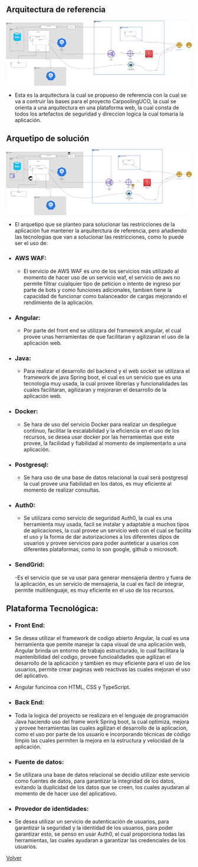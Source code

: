 ## Arquitectura de referencia

![](https://github.com/federico1605/Software2/blob/main/Imagenes/Alternativa%20de%20solucion/Arquitectura%20de%20referencia.png)

-  Esta es la arquitectura la cual se propueso de referencia con la cual se va a contruir las bases para el proyecto CarpoolingUCO, la cual se orienta a una arquitectura en una plataforma web, la cual consta de todos los artefactos de seguridad y direccion logica la cual tomaria la aplicación.

## Arquetipo de solución
![](https://github.com/federico1605/Software2/blob/main/Imagenes/Alternativa%20de%20solucion/ArquetipoSolucion.png)

- El arquetipo que se planteo para solucionar las restricciones de la aplicación fue mantener la arquiterctura de referencia, pero añadiendo las tecnologias que van a solucionar las restricciones, como lo puede ser el uso de:
- ### AWS WAF:
    - El servicio de AWS WAF es uno de los servicios más utilizado al momento de hacer uso de un servicio waf, el servicio de aws no permite filtrar cuialquier tipo de peticion o intento de ingreso por parte de bots y como funciones adicionales, tambien tiene la capacidad de funcionar como balanceador de cargas mejorando el rendimiento de la aplicación.
- ### Angular:
    - Por parte del front end se utilizara del framework angular, el cual provee unas herramientas de que facilitaran y agilizaran el uso de la aplicación web.
- ### Java:
    - Para realizar el desarrollo del backend y el web socket se utilizara el framework de java Spring boot, el cual es un servicio que es una tecnologia muy usada, la cual provee librerias y funcionalidades las cuales facilitaran, agilizaran y mejoraran el desarrollo de la aplicación web.
- ### Docker:
    - Se hara de uso del servicio Docker para realizar un despliegue continuo, facilitar la escalabilidad y la eficiencia en el uso de los recursos, se desea usar docker por las herramientas que este provee, la facilidad y fiabilidad al momento de implementarlo a una aplicación.
- ### Postgresql:
    - Se hara uso de una base de datos relacional la cual será postgresql la cual provee una fiabilidad en los datos, es muy eficiente al momento de realizar consultas.
- ### Auth0:
    - Se utilizara como servicio de seguridad Auth0, la cual es una herramienta muy usada, facil se instalar y adaptable a muchos tipos de aplicaciones, la cual provee un servicio web con el cual se facilita el uso y la forma de dar autorizaciones a los diferentes dipos de usuarios y provee servicios para poder aunteticar a usarios con diferentes plataformas, como lo son google, github o microsoft.
- ### SendGrid:
    -Es el servicio que se va usar para generar mensajeria dentro y fuera de la aplicación, es un servicio de mensajeria, la cual es facil de integrar, permite multilenguaje, es muy eficiente en el uso de los recursos.
## Plataforma Tecnológica:
- ### Front End:
- Se desea utilizar el framework de codigo abierto Angular, la cual es una herramienta que pemite manejar la capa visual de una aplicación web, Angular brinda un entorno de trabajo estructurado, lo cual facilitara la mantenibilidad del codigo, provee funcioalidades que agilizan el desarrollo de la aplicación y tambien es muy eficiente para el uso de los usuarios, permite crear paginas web reactivas las cuales mejoran el uso del aplicativo.

- Angular funcinoa con HTML, CSS y TypeScript.

- ### Back End:
- Toda la logica del proyecto se realizara en el lenguaje de programación Java haciendo uso del frame work Spring boot, la cual optimiza, mejora y provee herramientas las cuales agilizan el desarrollo de la aplicacion, como el uso por parte de los usuario e incorporando técnicas de código limpio las cuales permiten la mejora en la estructura y velocidad de la aplicación.

- ### Fuente de datos:
- Se utilizara una base de datos relacional se decidio utilizar este servicio como fuentes de datos, para garantizar la integridad de los datos, evitando la duplicidad de los datos que se creen, los cuales ayudaran al momento de de hacer uso del aplicatiovo.

- ### Provedor de identidades:
- Se desea utilizar un servicio de autenticación de usuarios, para garantizar la seguridad y la identidad de los usuarios, para poder garantizar esto, se penso en usar Auth0, el cual proporciona todas las herramientas, las cuales ayudaran a garantizar las credenciales de los usuarios.

[Volver](https://github.com/federico1605/Software2/blob/main/Carpooling-agenda.md)